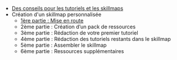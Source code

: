 -   [Des conseils pour les tutoriels et les skillmaps](conseils-tutoriels-skillmaps.html)
-   Création d'un skillmap personnalisée
    -   [1ère partie : Mise en route](skillmap-personnalisee-1.html)
    -   2ème partie : Création d’un pack de ressources
    -   3ème partie : Rédaction de votre premier tutoriel
    -   4ème partie : Rédaction des tutoriels restants dans le skillmap
    -   5ème partie : Assembler le skillmap
    -   6ème partie : Ressources supplémentaires
    